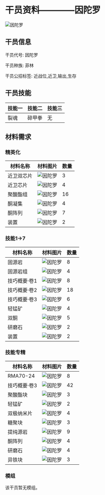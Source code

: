 # 干员资料————因陀罗

![因陀罗](./oprImages/因陀罗.png)

## 干员信息

干员代号: 因陀罗

干员种族: 菲林

干员公招标签: 近战位,近卫,输出,生存

## 干员技能

| 技能一       | 技能二   | 技能三 |
| ------------ | -------- | ------ |
| 裂魂 | 碎甲拳 | 无 |

## 材料需求

### 精英化

| 材料名称      | 材料图片 | 数量  |
|---------|---------|-----|
| 近卫双芯片 | ![因陀罗](./matIcons/近卫双芯片.png)  |   3  |
| 近卫芯片 | ![因陀罗](./matIcons/近卫芯片.png)  |   4  |
| 聚酸酯组 | ![因陀罗](./matIcons/聚酸酯组.png)  |   16  |
| 酮凝集 | ![因陀罗](./matIcons/酮凝集.png)  |   4  |
| 酮阵列 | ![因陀罗](./matIcons/酮阵列.png)  |   7  |
| 装置 | ![因陀罗](./matIcons/装置.png)  |   2  |

### 技能1→7

| 材料名称      | 材料图片 | 数量  |
|---------|---------|-----|
| 固源岩 | ![因陀罗](./matIcons/固源岩.png)  |   8  |
| 固源岩组 | ![因陀罗](./matIcons/固源岩组.png)  |   4  |
| 技巧概要·卷1 | ![因陀罗](./matIcons/技巧概要·卷1.png)  |   8  |
| 技巧概要·卷2 | ![因陀罗](./matIcons/技巧概要·卷2.png)  |   18  |
| 技巧概要·卷3 | ![因陀罗](./matIcons/技巧概要·卷3.png)  |   6  |
| 轻锰矿 | ![因陀罗](./matIcons/轻锰矿.png)  |   4  |
| 双酮 | ![因陀罗](./matIcons/双酮.png)  |   5  |
| 研磨石 | ![因陀罗](./matIcons/研磨石.png)  |   2  |
| 装置 | ![因陀罗](./matIcons/装置.png)  |   2  |

### 技能专精

| 材料名称      | 材料图片 | 数量  |
|---------|---------|-----|
| RMA70-24 | ![因陀罗](./matIcons/RMA70-24.png)  |   8  |
| 技巧概要·卷3 | ![因陀罗](./matIcons/技巧概要·卷3.png)  |   42  |
| 聚酸酯块 | ![因陀罗](./matIcons/聚酸酯块.png)  |   3  |
| 轻锰矿 | ![因陀罗](./matIcons/轻锰矿.png)  |   2  |
| 双极纳米片 | ![因陀罗](./matIcons/双极纳米片.png)  |   4  |
| 糖聚块 | ![因陀罗](./matIcons/糖聚块.png)  |   3  |
| 提纯源岩 | ![因陀罗](./matIcons/提纯源岩.png)  |   9  |
| 酮阵列 | ![因陀罗](./matIcons/酮阵列.png)  |   4  |
| 研磨石 | ![因陀罗](./matIcons/研磨石.png)  |   4  |
| 异铁块 | ![因陀罗](./matIcons/异铁块.png)  |   3  |

### 模组

该干员暂无模组。
